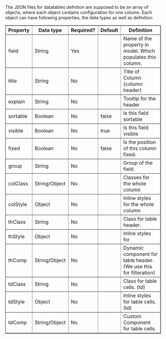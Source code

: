 The JSON files for datatables defnition are supposed to be an array of objects, where each object contains configuration for one column. Each object can have following properties, the data types as well as definition
<table border="1">
<tr><th>Property</th><th>Data type</th><th>Required?</th><th>Default</th><th>Definition</th></tr>
<tr><td>field</td><td>String</td><td>Yes</td><td></td><td>Name of the property in model. Which populates this column.</td></tr>
<tr><td>title</td><td>String</td><td>No</td><td></td><td>Title of Column (column header)</td></tr>
<tr><td>explain</td><td>String</td><td>No</td><td></td><td>Tooltip for the header</td></tr>
<tr><td>sortable</td><td>Boolean</td><td>No</td><td>false</td><td>Is this field sortable</td></tr>
<tr><td>visible</td><td>Boolean</td><td>No</td><td>true</td><td>Is this field visible</td></tr>
<tr><td>fixed</td><td>Boolean</td><td>No</td><td>false</td><td>Is the position of this column fixed.</td></tr>
<tr><td>group</td><td>String</td><td>No</td><td></td><td>Group of the field.</td></tr>
<tr><td>colClass</td><td>String/Object</td><td>No</td><td></td><td>Classes for the whole column</td></tr>
<tr><td>colStyle</td><td>Object</td><td>No</td><td></td><td>Inline styles for the whole column</td></tr>
<tr><td>thClass</td><td>String</td><td>No</td><td></td><td>Class for table header.</td></tr>
<tr><td>thStyle</td><td>Object</td><td>No</td><td></td><td>Inline styles for</td></tr>
<tr><td>thComp</td><td>String/Object</td><td>No</td><td></td><td>Dynamic component for table header. (We use this for filteration)</td></tr>
<tr><td>tdClass</td><td>String</td><td>No</td><td></td><td>Class for table cells. (td)</td></tr>
<tr><td>tdStyle</td><td>Object</td><td>No</td><td></td><td>Inline styles for table cells. (td)</td></tr>
<tr><td>tdComp</td><td>String/Object</td><td>No</td><td></td><td>Custom Component for table cells.</td></tr>
</table>
